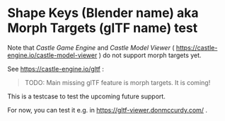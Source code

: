 # Shape Keys (Blender name) aka Morph Targets (glTF name) test

Note that _Castle Game Engine_ and _Castle Model Viewer_  ( https://castle-engine.io/castle-model-viewer ) do not support morph targets yet.

See https://castle-engine.io/gltf :

> TODO: Main missing glTF feature is morph targets. It is coming!

This is a testcase to test the upcoming future support.

For now, you can test it e.g. in https://gltf-viewer.donmccurdy.com/ .